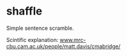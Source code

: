 # shaffle
Simple sentence scramble.

Scintific explanation: www.mrc-cbu.cam.ac.uk/people/matt.davis/cmabridge/

